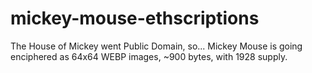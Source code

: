 # mickey-mouse-ethscriptions
The House of Mickey went Public Domain, so... Mickey Mouse is going enciphered as 64x64 WEBP images, ~900 bytes, with 1928 supply.

